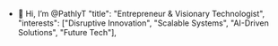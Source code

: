 - 👋 Hi, I’m @PathlyT
"title": "Entrepreneur & Visionary Technologist",
  "interests": ["Disruptive Innovation", "Scalable Systems", "AI-Driven Solutions", "Future Tech"],
  



